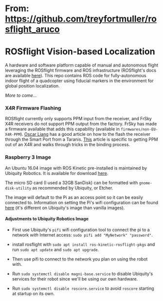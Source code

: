 # From: https://github.com/treyfortmuller/rosflight_aruco

# ROSflight Vision-based Localization
A hardware and software platform capable of manual and autonomous flight leveraging the ROSflight firmware and ROS infrastructure (ROSflight's docs are available [here](https://rosflight.org/)). This repo contains ROS code for fully-autonomous indoor flight of a quadcopter using fiducial markers in the environment for global position localization.

*More to come...*

### X4R Firmware Flashing
ROSflight currently only supports PPM input from the receiver, and FrSky X4R receivers do not support PPM output from the factory. FrSky has made a firmware available that adds this capability (available in ```firmwares/non-EU-X4R-PPM```). [Oscar Liang](https://oscarliang.com/flash-frsky-rx-firmware/) has a good article on how to the flash the receiver through the Smart Port from a Taranis. [This](https://quadmeup.com/ppm-output-on-frsky-x4r-and-x4r-sb-receivers/) article is specific to getting PPM out of an X4R and walks through tricks in the binding process.

### Raspberry 3 Image
An Ubuntu 16.04 image with ROS Kinetic pre-installed is maintained by Ubiquity Robotics. It is available for download [here](https://downloads.ubiquityrobotics.com/pi.html).

The micro SD card (I used a 32GB SanDisk) can be formatted with ```gnome-disk-utility``` as recommended by Ubiquity, or Etcher.

The image will default to the Pi as an access point so it can be easily connected to. Information on setting the Pi's wifi configuration can be found [here](https://learn.ubiquityrobotics.com/connect_network) (it's different on Ubiquity's image than vanilla images).

#### Adjustments to Ubiquity Robotics Image

* First use Ubiquity's `pifi` wifi configuration tool to connect the pi to a network *with* Internet access: `sudo pifi add "MyNetwork" "password"`.
* install rosflight with `sudo apt install ros-kinetic-rosflight-pkgs` and run `sudo apt update` and `sudo apt upgrade`.
* Then use pifi to connect to the network you plan on using the robot with.

* Run `sudo systemctl disable magni-base.service` to disable Ubiquity's services for their robot since we'll be using our own hardware.
* Run `sudo systemctl disable roscore.service` to avoid `roscore` starting at startup on its own.

